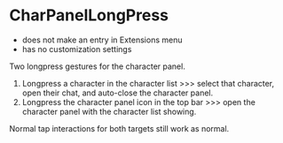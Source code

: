 # CharPanelLongPress

- does not make an entry in Extensions menu
- has no customization settings

Two longpress gestures for the character panel.

1. Longpress a character in the character list >>> select that character, open their chat, and auto-close the character panel.
2. Longpress the character panel icon in the top bar >>> open the character panel with the character list showing.

Normal tap interactions for both targets still work as normal.
